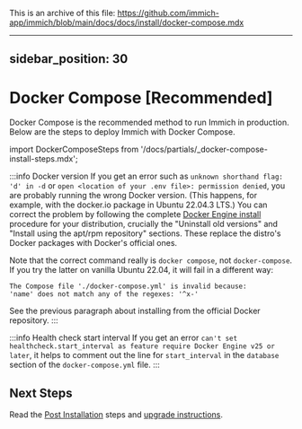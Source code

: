 This is an archive of this file: https://github.com/immich-app/immich/blob/main/docs/docs/install/docker-compose.mdx

---
sidebar_position: 30
---

# Docker Compose [Recommended]

Docker Compose is the recommended method to run Immich in production. Below are the steps to deploy Immich with Docker Compose.

import DockerComposeSteps from '/docs/partials/_docker-compose-install-steps.mdx';

<DockerComposeSteps />

:::info Docker version
If you get an error such as `unknown shorthand flag: 'd' in -d` or `open <location of your .env file>: permission denied`, you are probably running the wrong Docker version. (This happens, for example, with the docker.io package in Ubuntu 22.04.3 LTS.) You can correct the problem by following the complete [Docker Engine install](https://docs.docker.com/engine/install/) procedure for your distribution, crucially the "Uninstall old versions" and "Install using the apt/rpm repository" sections. These replace the distro's Docker packages with Docker's official ones.

Note that the correct command really is `docker compose`, not `docker-compose`. If you try the latter on vanilla Ubuntu 22.04, it will fail in a different way:

```
The Compose file './docker-compose.yml' is invalid because:
'name' does not match any of the regexes: '^x-'
```

See the previous paragraph about installing from the official Docker repository.
:::

:::info Health check start interval
If you get an error `can't set healthcheck.start_interval as feature require Docker Engine v25 or later`, it helps to comment out the line for `start_interval` in the `database` section of the `docker-compose.yml` file.
:::

## Next Steps

Read the [Post Installation](/docs/install/post-install.mdx) steps and [upgrade instructions](/docs/install/upgrading.md).
